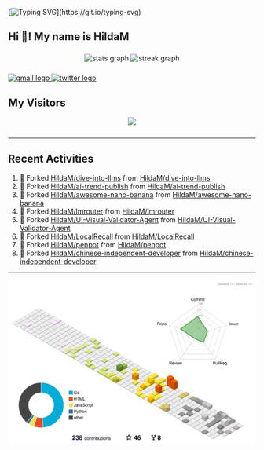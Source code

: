 [![Typing SVG](https://readme-typing-svg.herokuapp.com?size=50&duration=5000&color=8C43EA&vCenter=true&width=2000&height=70&lines=开拓视野,+冲破艰险,+洞悉所有,+贴近生活,+寻找真爱,+感受彼此;这就是人生的目的.)](https://git.io/typing-svg)


<h2 align="left">Hi 👋! My name is HildaM</h2>

###

<div align="center">
  <img src="https://github-readme-stats.vercel.app/api?username=HildaM&hide_title=false&hide_rank=false&show_icons=true&include_all_commits=true&count_private=true&disable_animations=false&theme=dracula&locale=en&hide_border=false" height="150" alt="stats graph"  />
  <img src="https://streak-stats.demolab.com?user=HildaM&locale=en&mode=daily&theme=dracula&hide_border=false&border_radius=5" height="150" alt="streak graph"  />
</div>


###

<div align="left">
  <a href="zhao163frozen@gmail.com" target="_blank">
    <img src="https://img.shields.io/static/v1?message=Gmail&logo=gmail&label=&color=D14836&logoColor=white&labelColor=&style=for-the-badge" height="35" alt="gmail logo"  />
  </a>
  <a href="https://x.com/_Albert_Bob" target="_blank">
    <img src="https://img.shields.io/static/v1?message=Twitter&logo=twitter&label=&color=1DA1F2&logoColor=white&labelColor=&style=for-the-badge" height="35" alt="twitter logo"  />
  </a>
</div>


## My Visitors

<div align="center">
  <img src="https://profile-counter.glitch.me/HildaM/count.svg?"  />
</div>

###


---

## Recent Activities


<!--RECENT_ACTIVITY:start-->
1. 🔱 Forked [HildaM/dive-into-llms](https://github.com/HildaM/dive-into-llms) from [HildaM/dive-into-llms](https://github.com/HildaM/dive-into-llms)<br>
2. 🔱 Forked [HildaM/ai-trend-publish](https://github.com/HildaM/ai-trend-publish) from [HildaM/ai-trend-publish](https://github.com/HildaM/ai-trend-publish)<br>
3. 🔱 Forked [HildaM/awesome-nano-banana](https://github.com/HildaM/awesome-nano-banana) from [HildaM/awesome-nano-banana](https://github.com/HildaM/awesome-nano-banana)<br>
4. 🔱 Forked [HildaM/lmrouter](https://github.com/HildaM/lmrouter) from [HildaM/lmrouter](https://github.com/HildaM/lmrouter)<br>
5. 🔱 Forked [HildaM/UI-Visual-Validator-Agent](https://github.com/HildaM/UI-Visual-Validator-Agent) from [HildaM/UI-Visual-Validator-Agent](https://github.com/HildaM/UI-Visual-Validator-Agent)<br>
6. 🔱 Forked [HildaM/LocalRecall](https://github.com/HildaM/LocalRecall) from [HildaM/LocalRecall](https://github.com/HildaM/LocalRecall)<br>
7. 🔱 Forked [HildaM/penpot](https://github.com/HildaM/penpot) from [HildaM/penpot](https://github.com/HildaM/penpot)<br>
8. 🔱 Forked [HildaM/chinese-independent-developer](https://github.com/HildaM/chinese-independent-developer) from [HildaM/chinese-independent-developer](https://github.com/HildaM/chinese-independent-developer)<br>
<!--RECENT_ACTIVITY:end-->

---


![](./profile-3d-contrib/profile-south-season-animate.svg)
